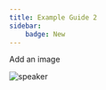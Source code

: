 ```yaml
---
title: Example Guide 2
sidebar:
	badge: New
---
```


Add an image

![speaker](../../assets/images/speaker.png)